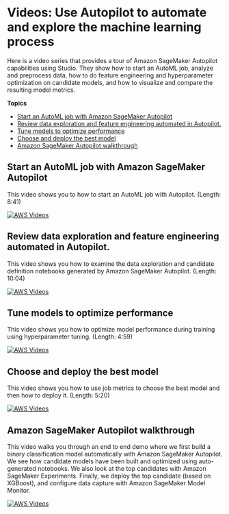 # Videos: Use Autopilot to automate and explore the machine learning process<a name="autopilot-videos"></a>

Here is a video series that provides a tour of Amazon SageMaker Autopilot capabilities using Studio\. They show how to start an AutoML job, analyze and preprocess data, how to do feature engineering and hyperparameter optimization on candidate models, and how to visualize and compare the resulting model metrics\.

**Topics**
+ [Start an AutoML job with Amazon SageMaker Autopilot](#autopilot-video-start-automl-job)
+ [Review data exploration and feature engineering automated in Autopilot\.](#autopilot-video-generated-notebooks)
+ [Tune models to optimize performance](#autopilot-video-optimizing-model-performance)
+ [Choose and deploy the best model](#autopilot-video-choose-and-deploy-the-best-model)
+ [Amazon SageMaker Autopilot walkthrough](#topicID)

## Start an AutoML job with Amazon SageMaker Autopilot<a name="autopilot-video-start-automl-job"></a>

This video shows you to how to start an AutoML job with Autopilot\. \(Length: 8:41\)

[![AWS Videos](http://img.youtube.com/vi/https://www.youtube.com/embed/qMEtqJPhqpA/0.jpg)](http://www.youtube.com/watch?v=https://www.youtube.com/embed/qMEtqJPhqpA)

## Review data exploration and feature engineering automated in Autopilot\.<a name="autopilot-video-generated-notebooks"></a>

This video shows you how to examine the data exploration and candidate definition notebooks generated by Amazon SageMaker Autopilot\. \(Length: 10:04\)

[![AWS Videos](http://img.youtube.com/vi/https://www.youtube.com/embed/WsfRAeGzgm8/0.jpg)](http://www.youtube.com/watch?v=https://www.youtube.com/embed/WsfRAeGzgm8)

## Tune models to optimize performance<a name="autopilot-video-optimizing-model-performance"></a>

This video shows you how to optimize model performance during training using hyperparameter tuning\. \(Length: 4:59\)

[![AWS Videos](http://img.youtube.com/vi/https://www.youtube.com/embed/KZSTsWrDGXs/0.jpg)](http://www.youtube.com/watch?v=https://www.youtube.com/embed/KZSTsWrDGXs)

## Choose and deploy the best model<a name="autopilot-video-choose-and-deploy-the-best-model"></a>

This video shows you how to use job metrics to choose the best model and then how to deploy it\. \(Length: 5:20\)

[![AWS Videos](http://img.youtube.com/vi/https://www.youtube.com/embed/vRHyX3kDstI/0.jpg)](http://www.youtube.com/watch?v=https://www.youtube.com/embed/vRHyX3kDstI)

## Amazon SageMaker Autopilot walkthrough<a name="topicID"></a>

This video walks you through an end to end demo where we first build a binary classification model automatically with Amazon SageMaker Autopilot\. We see how candidate models have been built and optimized using auto\-generated notebooks\. We also look at the top candidates with Amazon SageMaker Experiments\. Finally, we deploy the top candidate \(based on XGBoost\), and configure data capture with Amazon SageMaker Model Monitor\.

[![AWS Videos](http://img.youtube.com/vi/https://www.youtube.com/embed/DRjOOaR2prQ/0.jpg)](http://www.youtube.com/watch?v=https://www.youtube.com/embed/DRjOOaR2prQ)